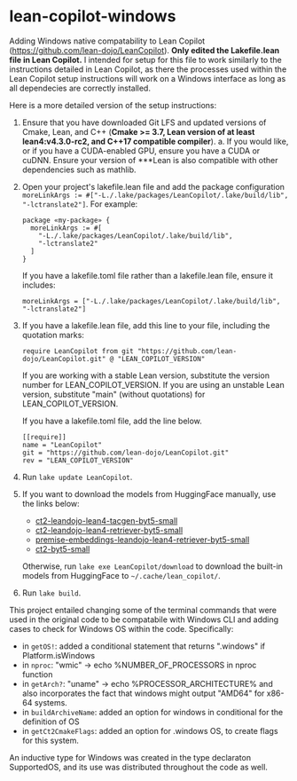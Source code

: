 # lean-copilot-windows
Adding Windows native compatability to Lean Copilot (https://github.com/lean-dojo/LeanCopilot). **Only edited the Lakefile.lean file in Lean Copilot.** I intended for setup for this file to work similarly to the instructions detailed in Lean Copilot, as there the processes used within the Lean Copilot setup instructions will work on a Windows interface as long as all dependecies are correctly installed.

Here is a more detailed version of the setup instructions:
1. Ensure that you have downloaded Git LFS and updated versions of Cmake, Lean, and C++ (**Cmake >= 3.7, Lean version of at least lean4:v4.3.0-rc2, and C++17 compatible compiler**).
  a. If you would like, or if you have a CUDA-enabled GPU, ensure you have a CUDA or cuDNN. Ensure your version of ***Lean is also compatible with other dependencies such as mathlib.
2. Open your project's lakefile.lean file and add the package configuration ```moreLinkArgs := #["-L./.lake/packages/LeanCopilot/.lake/build/lib", "-lctranslate2"]```. For example:

   ```
   package «my-package» {
     moreLinkArgs := #[
       "-L./.lake/packages/LeanCopilot/.lake/build/lib",
       "-lctranslate2"
     ]
   }
   ```
   If you have a lakefile.toml file rather than a lakefile.lean file, ensure it includes:
   ```
   moreLinkArgs = ["-L./.lake/packages/LeanCopilot/.lake/build/lib", "-lctranslate2"]
   ```
3. If you have a lakefile.lean file, add this line to your file, including the quotation marks:
   ```
   require LeanCopilot from git "https://github.com/lean-dojo/LeanCopilot.git" @ "LEAN_COPILOT_VERSION"
   ```
   If you are working with a stable Lean version, substitute the version number for LEAN_COPILOT_VERSION. If you are using an unstable Lean version, substitute "main" (without 
   quotations) for LEAN_COPILOT_VERSION.

   If you have a lakefile.toml file, add the line below.
   ```
   [[require]]  
   name = "LeanCopilot"  
   git = "https://github.com/lean-dojo/LeanCopilot.git"  
   rev = "LEAN_COPILOT_VERSION"
   ```  
5. Run ```lake update LeanCopilot```.
6. If you want to download the models from HuggingFace manually, use the links below:
   - [ct2-leandojo-lean4-tacgen-byt5-small](https://huggingface.co/kaiyuy/ct2-leandojo-lean4-tacgen-byt5-small)
   - [ct2-leandojo-lean4-retriever-byt5-small](https://huggingface.co/kaiyuy/ct2-leandojo-lean4-retriever-byt5-small)
   - [premise-embeddings-leandojo-lean4-retriever-byt5-small](https://huggingface.co/kaiyuy/premise-embeddings-leandojo-lean4-retriever-byt5-small)
   - [ct2-byt5-small](https://huggingface.co/kaiyuy/ct2-byt5-small)

   Otherwise, run ```lake exe LeanCopilot/download``` to download the built-in models from HuggingFace to ```~/.cache/lean_copilot/```.
7. Run ```lake build```.




This project entailed changing some of the terminal commands that were used in the original code to be compatabile with Windows CLI and adding cases to check for Windows OS within the code. 
Specifically:
- in ```getOS!```: added a conditional statement that returns ".windows" if Platform.isWindows
- in ```nproc```: "wmic" -> echo %NUMBER_OF_PROCESSORS in nproc function
- in ```getArch?```: "uname" -> echo %PROCESSOR_ARCHITECTURE% and also incorporates the fact that windows might output "AMD64" for x86-64 systems.
- in ```buildArchiveName```: added an option for windows in conditional for the definition of OS
- in ```getCt2CmakeFlags```: added an option for .windows OS, to create flags for this system. 
  
An inductive type for Windows was created in the type declaraton SupportedOS, and its use was distributed throughout the code as well.


